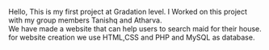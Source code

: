 Hello, This is my first project at Gradation level. I Worked on this project with my group members Tanishq and Atharva.<br>
We have made a website that can help users to search maid for their house.<br>
for website creation we use HTML,CSS and PHP and MySQL as database.<br>